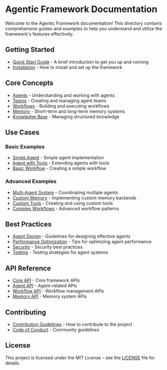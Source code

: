 # Agentic Framework Documentation

Welcome to the Agentic Framework documentation! This directory contains comprehensive guides and examples to help you understand and utilize the framework's features effectively.

## Getting Started

- [Quick Start Guide](getting_started/quick_start.md) - A brief introduction to get you up and running
- [Installation](getting_started/installation.md) - How to install and set up the framework

## Core Concepts

- [Agents](concepts/agents.md) - Understanding and working with agents
- [Teams](concepts/teams.md) - Creating and managing agent teams
- [Workflows](concepts/workflows.md) - Building and executing workflows
- [Memory](concepts/memory.md) - Short-term and long-term memory systems
- [Knowledge Base](concepts/knowledge.md) - Managing structured knowledge

## Use Cases

### Basic Examples
- [Single Agent](use_cases/basic/single_agent.md) - Simple agent implementation
- [Agent with Tools](use_cases/basic/agent_with_tools.md) - Extending agents with tools
- [Basic Workflow](use_cases/basic/basic_workflow.md) - Creating a simple workflow

### Advanced Examples
- [Multi-Agent System](use_cases/advanced/multi_agent_system.md) - Coordinating multiple agents
- [Custom Memory](use_cases/advanced/custom_memory.md) - Implementing custom memory backends
- [Custom Tools](use_cases/advanced/custom_tools.md) - Creating and using custom tools
- [Complex Workflows](use_cases/advanced/complex_workflows.md) - Advanced workflow patterns

## Best Practices

- [Agent Design](best_practices/agent_design.md) - Guidelines for designing effective agents
- [Performance Optimization](best_practices/performance.md) - Tips for optimizing agent performance
- [Security](best_practices/security.md) - Security best practices
- [Testing](best_practices/testing.md) - Testing strategies for agent systems

## API Reference

- [Core API](api/core.md) - Core framework APIs
- [Agent API](api/agent.md) - Agent-related APIs
- [Workflow API](api/workflow.md) - Workflow management APIs
- [Memory API](api/memory.md) - Memory system APIs

## Contributing

- [Contribution Guidelines](../CONTRIBUTING.md) - How to contribute to the project
- [Code of Conduct](../CODE_OF_CONDUCT.md) - Community guidelines

## License

This project is licensed under the MIT License - see the [LICENSE](../LICENSE) file for details.
